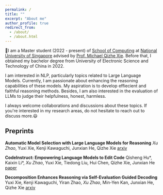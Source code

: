 ```yaml
---
permalink: /
title: ""
excerpt: "About me"
author_profile: true
redirect_from: 
  - /about/
  - /about.html
---
```



👋I am a Master student (2022 - present) of [School of Computing](https://www.comp.nus.edu.sg) at [National University of Singapore](https://nus.edu.sg) advised by [Prof. Michael Qizhe Xie](https://www.michaelxie.com). Before that, I obtained my bachelor degree from University of Electronic Science and Technology of China in 2022.

I am interested in NLP, particularly topics related to Large Language Models. Currently, I am passionate about enhancing the reasoning capabilities of these models. My aspiration is to develop effiecient and faithful reasoning methods. Besides, I am also interested in the evaluation of LLMs to judge their helpfulness, honest, harmless. 

I always welcome collaborations and discussions about these topics.  If you're interested in my research areas, do not hesitate to reach out to discuss more.😃

## Preprints
**Automatic Model Selection with Large Language Models for Reasoning**
*Xu Zhao*, Yuxi Xie, Kenji Kawaguchi, Junxian He, Qizhe Xie
[arxiv](https://arxiv.org/pdf/2305.14333.pdf)

**CodeInstruct: Empowering Language Models to Edit Code**
Qisheng Hu\*, Kaixin Li\*, *Xu Zhao*, Yuxi Xie, Tiedong Liu, Hui Chen, Qizhe Xie, Junxian He
[paper](https://github.com/qishenghu/CodeInstruct/blob/main/CodeInstruct.pdf)

**Decomposition Enhances Reasoning via Self-Evaluation Guided Decoding**
Yuxi Xie, Kenji Kawaguchi, Yiran Zhao, *Xu Zhao*, Min-Yen Kan, Junxian He, Qizhe Xie
[arxiv](https://arxiv.org/pdf/2305.00633.pdf)

